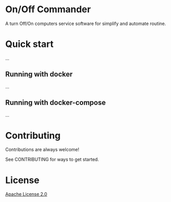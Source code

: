 # On/Off Commander
A turn Off/On computers service software for simplify and automate routine.

# Quick start
...

## Running with docker
...

## Running with docker-compose
...

# Contributing
Contributions are always welcome!

See CONTRIBUTING for ways to get started.

# License
[Apache License 2.0](https://github.com/Vlad2030/on-off-commander/blob/main/LICENSE)
